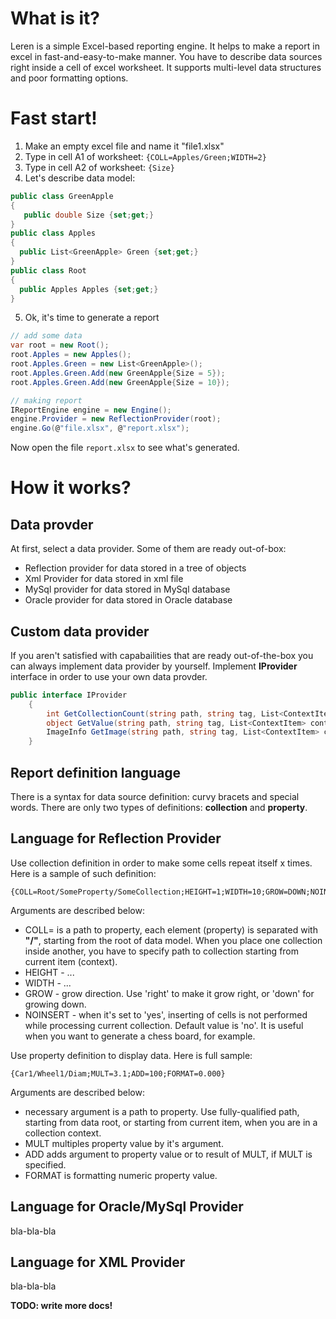 # What is it?
Leren is a simple Excel-based reporting engine. It helps to make a report in excel in fast-and-easy-to-make manner. You have to describe data sources right inside a cell of excel worksheet. It supports multi-level data structures and poor formatting options.

# Fast start!
1. Make an empty excel file and name it "file1.xlsx"
2. Type in cell A1 of worksheet: `{COLL=Apples/Green;WIDTH=2}`
3. Type in cell A2 of worksheet: `{Size}`
4. Let's describe data model:
```c#
public class GreenApple
{
   public double Size {set;get;}
}
public class Apples
{
  public List<GreenApple> Green {set;get;}
}
public class Root
{
  public Apples Apples {set;get;}
}
```
5. Ok, it's time to generate a report
```c#
// add some data
var root = new Root();
root.Apples = new Apples();
root.Apples.Green = new List<GreenApple>();
root.Apples.Green.Add(new GreenApple{Size = 5});
root.Apples.Green.Add(new GreenApple{Size = 10});

// making report
IReportEngine engine = new Engine();
engine.Provider = new ReflectionProvider(root);
engine.Go(@"file.xlsx", @"report.xlsx");
```
Now open the file `report.xlsx` to see what's generated.

# How it works?

## Data provder
At first, select a data provider. Some of them are ready out-of-box:
- Reflection provider for data stored in a tree of objects
- Xml Provider for data stored in xml file
- MySql provider for data stored in MySql database
- Oracle provider for data stored in Oracle database

## Custom data provider
If you aren't satisfied with capabailities that are ready out-of-the-box you can always implement data provider by yourself. Implement **IProvider** interface in order to use your own data provder.

```c#
public interface IProvider
    {
        int GetCollectionCount(string path, string tag, List<ContextItem> context);
        object GetValue(string path, string tag, List<ContextItem> context);
        ImageInfo GetImage(string path, string tag, List<ContextItem> context);
    }
```
## Report definition language
There is a syntax for data source definition: curvy bracets and special words. There are only two types of definitions: **collection** and **property**.

## Language for Reflection Provider

Use collection definition in order to make some cells repeat itself x times. Here is a sample of such definition:
```
{COLL=Root/SomeProperty/SomeCollection;HEIGHT=1;WIDTH=10;GROW=DOWN;NOINSERT='YES'}
```
Arguments are described below:
- COLL= is a path to property, each element (property) is separated with **"/"**, starting from the root of data model. When you place one collection inside another, you have to specify path to collection starting from current item (context).
- HEIGHT - ...
- WIDTH - ...
- GROW - grow direction. Use 'right' to make it grow right, or 'down' for growing down.
- NOINSERT - when it's set to 'yes', inserting of cells is not performed while processing current collection. Default value is 'no'. It is useful when you want to generate a chess board, for example.

Use property definition to display data. Here is full sample:
```
{Car1/Wheel1/Diam;MULT=3.1;ADD=100;FORMAT=0.000}
```
Arguments are described below:
- necessary argument is a path to property. Use fully-qualified path, starting from data root, or starting from current item, when you are in a collection context.
- MULT multiples property value by it's argument.
- ADD adds argument to property value or to result of MULT, if MULT is specified.
- FORMAT is formatting numeric property value.

## Language for Oracle/MySql Provider

bla-bla-bla

## Language for XML Provider

bla-bla-bla


**TODO: write more docs!**
